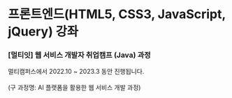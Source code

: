 # 프론트엔드(HTML5, CSS3, JavaScript, jQuery) 강좌

### [멀티잇] 웹 서비스 개발자 취업캠프 (Java) 과정

멀티캠퍼스에서 2022.10 ~ 2023.3 동안 진행됩니다.<br><br>
(구 과정명: AI 플랫폼을 활용한 웹 서비스 개발 과정)
